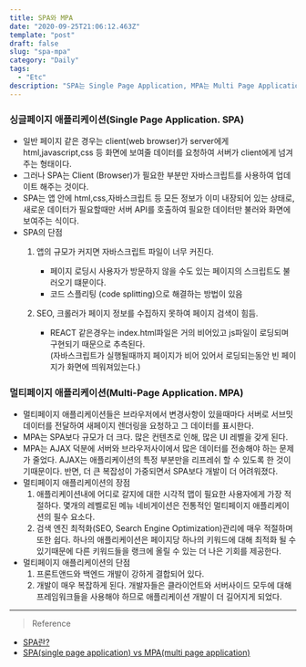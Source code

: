 ```yaml
---
title: SPA와 MPA
date: "2020-09-25T21:06:12.463Z"
template: "post"
draft: false
slug: "spa-mpa"
category: "Daily"
tags:
  - "Etc"
description: "SPA는 Single Page Application, MPA는 Multi Page Application의 약자이다."
---
```


### 싱글페이지 애플리케이션(Single Page Application. SPA)
- 일반 페이지 같은 경우는 client(web browser)가 server에게 html,javascript,css 등 화면에 보여줄 데이터를 요청하여 서버가 client에게 넘겨주는 형태이다.
- 그러나 SPA는 Client (Browser)가 필요한 부분만 자바스크립트를 사용하여 업데이트 해주는 것이다.
- SPA는 앱 안에 html,css,자바스크립트 등 모든 정보가 이미 내장되어 있는 상태로, 새로운 데이터가 필요할때만 서버 API를 호출하여 필요한 데이터만 불러와 화면에 보여주는 식이다.
- SPA의 단점
  1. 앱의 규모가 커지면 자바스크립트 파일이 너무 커진다. 
        - 페이지 로딩시 사용자가 방문하지 않을 수도 있는 페이지의 스크립트도 불러오기 떄문이다.
        - 코드 스플리팅 (code splitting)으로 해결하는 방법이 있음

  2. SEO, 크롤러가 페이지 정보를 수집하지 못하여 페이지 검색이 힘듬.
       - REACT 같은경우는 index.html파일은 거의 비어있고 js파일이 로딩되며 구현되기 때문으로 추측된다.<br>
        (자바스크립트가 실행될때까지 페이지가 비어 있어서 로딩되는동안 빈 페이지가 화면에 띄워져있는다.)


### 멀티페이지 애플리케이션(Multi-Page Application. MPA)
- 멀티페이지 애플리케이션들은 브라우저에서 변경사항이 있을때마다 서버로 서브밋 데이터를 전달하여 새페이지 렌더링을 요청하고 그 데이터를 표시한다. 
- MPA는 SPA보다 규모가 더 크다. 많은 컨텐츠로 인해, 많은 UI 레벨을 갖게 된다.
- MPA는 AJAX 덕분에 서버와 브라우저사이에서 많은 데이터를 전송해야 하는 문제가 줄었다. AJAX는 애플리케이션의 특정 부분만을 리프레쉬 할 수 있도록 한 것이기때문이다. 반면, 더 큰 복잡성이 가중되면서 SPA보다 개발이 더 어려워졌다.
- 멀티페이지 애플리케이션의 장점
  1. 애플리케이션내에 어디로 갈지에 대한 시각적 맵이 필요한 사용자에게 가장 적절하다. 몇개의 레벨로된 메뉴 네비게이션은 전통적인 멀티페이지 애플리케이션의 필수 요소다. 
  2. 검색 엔진 최적화(SEO, Search Engine Optimization)관리에 매우 적절하며 또한 쉽다. 하나의 애플리케이션은 페이지당 하나의 키워드에 대해 최적화 될 수 있기때문에 다른 키워드들을 랭크에 올릴 수 있는 더 나은 기회를 제공한다.
- 멀티페이지 애플리케이션의 단점
  1. 프론트앤드와 백엔드 개발이 강하게 결합되어 있다. 
  2. 개발이 매우 복잡하게 된다. 개발자들은 클라이언트와 서버사이드 모두에 대해 프레임워크들을 사용해야 하므로 애플리케이션 개발이 더 길어지게 되었다. 

<hr>

> Reference
- [SPA란?](https://velog.io/@cyongchoi/Spa-%EB%9E%80)
- [SPA(single page application) vs MPA(multi page application)](https://m.blog.naver.com/PostView.nhn?blogId=sthwin&logNo=221214109560&proxyReferer=https:%2F%2Fwww.google.com%2F)
